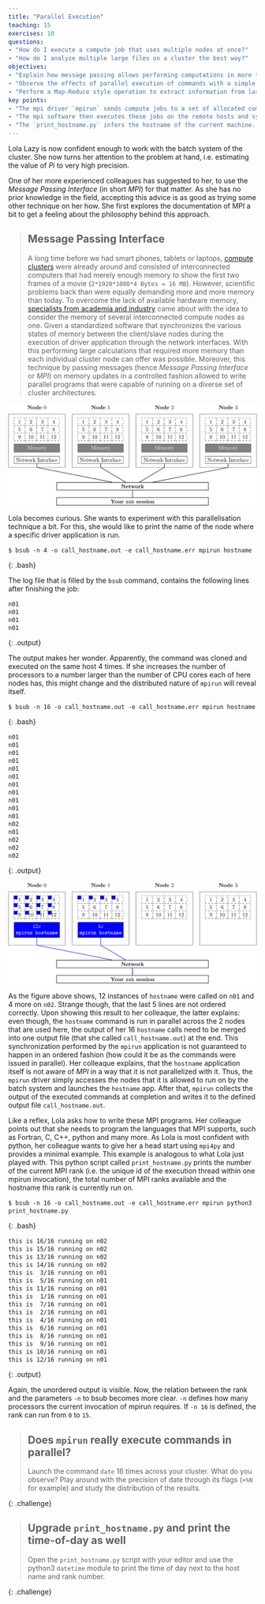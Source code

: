 ```yaml
---
title: "Parallel Execution"
teaching: 15
exercises: 10
questions:
- "How do I execute a compute job that uses multiple nodes at once?"
- "How do I analyze multiple large files on a cluster the best way?"
objectives:
- "Explain how message passing allows performing computations in more than 1 computer at the same time."
- "Observe the effects of parallel execution of commands with a simple hostname call."
- "Perform a Map-Reduce style operation to extract information from large files and collect these into one final answer."
key points:
- "The mpi driver `mpirun` sends compute jobs to a set of allocated computers."
- "The mpi software then executes these jobs on the remote hosts and synchronizes their state/memory."
- "The `print_hostname.py` infers the hostname of the current machine. If run in parallel with `mpirun`, it prints several different hostnames."
---
```


Lola Lazy is now confident enough to work with the batch system of the cluster. She now turns her attention to the problem at hand, i.e. estimating the value of _Pi_ to very high precision. 

One of her more experienced colleagues has suggested to her, to use the _Message Passing Interface_ (in short _MPI_) for that matter. As she has no prior knowledge in the field, accepting this advice is as good as trying some other technique on her how. She first explores the documentation of MPI a bit to get a feeling about the philosophy behind this approach. 

> ## Message Passing Interface
> A long time before we had smart phones, tablets or laptops, [compute clusters](http://www.phy.duke.edu/~rgb/brahma/Resources/beowulf/papers/ICPP95/icpp95.html) were already around and consisted of interconnected computers that had merely enough memory to show the first two frames of a movie (`2*1920*1080*4 Bytes = 16 MB`). 
> However, scientific problems back than were equally demanding more and more memory than today. 
> To overcome the lack of available hardware memory, [specialists from academia and industry](https://en.wikipedia.org/wiki/Message_Passing_Interface#History) came about with the idea to consider the memory of several interconnected compute nodes as one. Given a standardized software that synchronizes the various states of memory between the client/slave nodes during the execution of driver application through the network interfaces. With this performing large calculations that required more memory than each individual cluster node can offer was possible. Moreover, this technique by passing messages (hence _Message Passing Interface_ or _MPI_) on memory updates in a controlled fashion allowed to write parallel programs that were capable of running on a diverse set of cluster architectures.

![Schematic View of a Compute Cluster with 4 nodes (12 cores each)](../tikz/cluster_schematic.svg)

Lola becomes curious. She wants to experiment with this parallelisation technique a bit. For this, she would like to print the name of the node where a specific driver application is run. 

~~~
$ bsub -n 4 -o call_hostname.out -e call_hostname.err mpirun hostname
~~~
{: .bash}

The log file that is filled by the `bsub` command, contains the following lines after finishing the job:

~~~
n01
n01
n01
n01
~~~
{: .output}

The output makes her wonder. Apparently, the command was cloned and executed on the same host 4 times. If she increases the number of processors to a number larger than the number of CPU cores each of here nodes has, this might change and the distributed nature of `mpirun` will reveal itself.

~~~
$ bsub -n 16 -o call_hostname.out -e call_hostname.err mpirun hostname
~~~
{: .bash}

~~~
n01
n01
n01
n01
n01
n01
n01
n01
n01
n01
n01
n02
n01
n02
n02
n02
~~~
{: .output}

![Execution of `mpirun hostname` on a Compute Cluster with 4 nodes (12 cores each)](../tikz/mpirunhostname_on_clusterschematic.svg)

As the figure above shows, 12 instances of `hostname` were called on `n01` and 4 more on `n02`. Strange though, that the last 5 lines are not ordered correctly. Upon showing this result to her colleaque, the latter explains: even though, the `hostname` command is run in parallel across the 2 nodes that are used here, the output of her 16 `hostname` calls need to be merged into one output file (that she called `call_hostname.out`) at the end. This synchronization performed by the `mpirun` application is not guaranteed to happen in an ordered fashion (how could it be as the commands were issued in parallel). Her colleaque explains, that the `hostname` application itself is not aware of _MPI_ in a way that it is not parallelized with it. Thus, the `mpirun` driver simply accesses the nodes that it is allowed to run on by the batch system and launches the `hostname` app. After that, `mpirun` collects the output of the executed commands at completion and writes it to the defined output file `call_hostname.out`.

Like a reflex, Lola asks how to write these MPI programs. Her colleague points out that she needs to program the languages that MPI supports, such as Fortran, C, C++, python and many more. As Lola is most confident with python, her colleague wants to give her a head start using `mpi4py` and provides a minimal example. This example is analogous to what Lola just played with. This python script called `print_hostname.py` prints the number of the current MPI rank (i.e. the unique id of the execution thread within one mpirun invocation), the total number of MPI ranks available and the hostname this rank is currently run on.

~~~
$ bsub -n 16 -o call_hostname.out -e call_hostname.err mpirun python3 print_hostname.py
~~~
{: .bash}

~~~
this is 16/16 running on n02
this is 15/16 running on n02
this is 13/16 running on n02
this is 14/16 running on n02
this is  3/16 running on n01
this is  5/16 running on n01
this is 11/16 running on n01
this is  1/16 running on n01
this is  7/16 running on n01
this is  2/16 running on n01
this is  4/16 running on n01
this is  6/16 running on n01
this is  8/16 running on n01
this is  9/16 running on n01
this is 10/16 running on n01
this is 12/16 running on n01
~~~
{: .output}

Again, the unordered output is visible. Now, the relation between the rank and the parameters `-n` to bsub becomes more clear. `-n` defines how many processors the current invocation of mpirun requires. If `-n 16` is defined, the rank can run from `0` to `15`.

> ## Does `mpirun` really execute commands in parallel?
>
> Launch the command `date` 16 times across your cluster. What do you observe? Play around with the precision of date through its flags (`+%N` for example) and study the distribution of the results.  
> 
{: .challenge}

> ## Upgrade `print_hostname.py` and print the time-of-day as well
>
> Open the `print_hostname.py` script with your editor and use the python3 `datetime` module to print the time of day next to the host name and rank number.
> 
{: .challenge}

